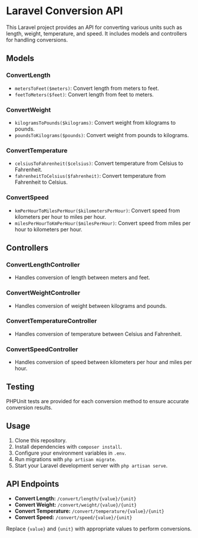# Laravel Conversion API

This Laravel project provides an API for converting various units such as length, weight, temperature, and speed. It includes models and controllers for handling conversions.

## Models

### ConvertLength

- `metersToFeet($meters)`: Convert length from meters to feet.
- `feetToMeters($feet)`: Convert length from feet to meters.

### ConvertWeight

- `kilogramsToPounds($kilograms)`: Convert weight from kilograms to pounds.
- `poundsToKilograms($pounds)`: Convert weight from pounds to kilograms.

### ConvertTemperature

- `celsiusToFahrenheit($celsius)`: Convert temperature from Celsius to Fahrenheit.
- `fahrenheitToCelsius($fahrenheit)`: Convert temperature from Fahrenheit to Celsius.

### ConvertSpeed

- `kmPerHourToMilesPerHour($kilometersPerHour)`: Convert speed from kilometers per hour to miles per hour.
- `milesPerHourToKmPerHour($milesPerHour)`: Convert speed from miles per hour to kilometers per hour.

## Controllers

### ConvertLengthController

- Handles conversion of length between meters and feet.

### ConvertWeightController

- Handles conversion of weight between kilograms and pounds.

### ConvertTemperatureController

- Handles conversion of temperature between Celsius and Fahrenheit.

### ConvertSpeedController

- Handles conversion of speed between kilometers per hour and miles per hour.

## Testing

PHPUnit tests are provided for each conversion method to ensure accurate conversion results.

## Usage

1. Clone this repository.
2. Install dependencies with `composer install`.
3. Configure your environment variables in `.env`.
4. Run migrations with `php artisan migrate`.
5. Start your Laravel development server with `php artisan serve`.

## API Endpoints

- **Convert Length:** `/convert/length/{value}/{unit}`
- **Convert Weight:** `/convert/weight/{value}/{unit}`
- **Convert Temperature:** `/convert/temperature/{value}/{unit}`
- **Convert Speed:** `/convert/speed/{value}/{unit}`

Replace `{value}` and `{unit}` with appropriate values to perform conversions.